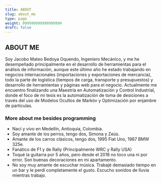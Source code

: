 ```yaml
---
title: ABOUT
slug: about_me
type: page
weight: 999999999999999999
draft: false
---
```


## **ABOUT ME**

Soy Jacobo Mateo Bedoya Oquendo, Ingeniero Mecánico, y me he desempeñado
principalmente en el desarrollo de herramientas para el análisis de
información, aunque este último año he estado trabajando en negocios
internacionales (importaciones y exportaciones de mercancía), todo la parte de
logística (tiempos de carga, transporte y presupuestos) y desarrollo de
herramientas y páginas web para el negocio. Actualmente me encuentro
finalizando una Maestría en Automatización y Control Industrial, donde el foco
de mi tesis es la automatización de toma de desiciones a través del uso de
Modelos Ocultos de Markóv y Optimización por enjambre de partículas.

### **More about me besides programming**

* Nací y vivo en Medellín, Antioquia, Colombia.
* Soy amante de los perros, tengo dos, Simona y Zeús.
* Amante de los carros clásicos, tengo dos, 1995 Fiat Uno, 1987 BMW 325e.
* Fanático de F1 y de Rally (Principalmente WRC y Rally USA)
* Toqué la guitarra por 5 años, pero desde el 2018 no toco una ni por error.
    Son buenas decoraciones en mi apartamento.
* No soy muy amante de escuchar música. Trabajé demasiado tiempo en un bar y le
    perdí completamente el gusto. Escucho sonidos de lluvia mientras trabajo.
